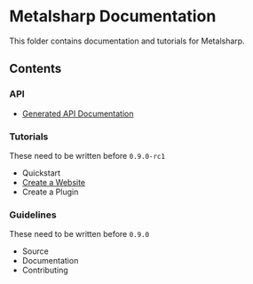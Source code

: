 # Metalsharp Documentation

This folder contains documentation and tutorials for Metalsharp.

## Contents

### API

* [Generated API Documentation](https://github.com/IanWold/Metalsharp/blob/master/Metalsharp.Documentation/api.md)

### Tutorials

These need to be written before `0.9.0-rc1`

* Quickstart
* [Create a Website](https://github.com/IanWold/Metalsharp/blob/master/Metalsharp.Documentation/tutorial-website.md)
* Create a Plugin

### Guidelines

These need to be written before `0.9.0`

* Source
* Documentation
* Contributing
